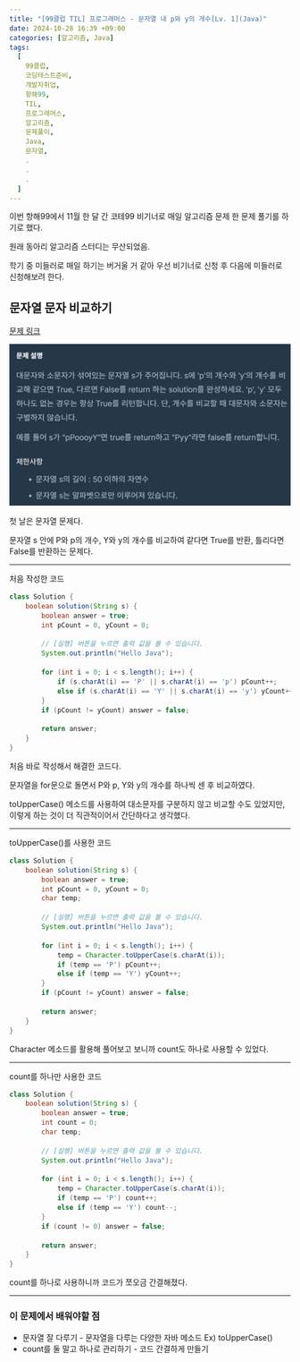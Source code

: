 ```yaml
---
title: "[99클럽 TIL] 프로그래머스 - 문자열 내 p와 y의 개수[Lv. 1](Java)"
date: 2024-10-28 16:39 +09:00
categories: [알고리즘, Java]
tags:
  [
    99클럽,
    코딩테스트준비,
    개발자취업,
    항해99,
    TIL,
    프로그래머스,
    알고리즘,
    문제풀이,
    Java,
    문자열,
    .
    .
    .
  ]
---
```


이번 항해99에서 11월 한 달 간 코테99 비기너로 매일 알고리즘 문제 한 문제 풀기를 하기로 했다.

원래 동아리 알고리즘 스터디는 무산되었음.

 학기 중 미들러로 매일 하기는 버거울 거 같아 우선 비기너로 신청 후 다음에 미들러로 신청해보려 한다.

## 문자열 문자 비교하기

[문제 링크](https://school.programmers.co.kr/learn/courses/30/lessons/12916)

![문제 설명](https://github.com/jungi0531/images/blob/main/algorithm_99club_01.png?raw=true)

첫 날은 문자열 문제다.

문자열 s 안에 P와 p의 개수, Y와 y의 개수를 비교하여 같다면 True를 반환, 틀리다면 False를 반환하는 문제다.

---

처음 작성한 코드

```java
class Solution {
    boolean solution(String s) {
        boolean answer = true;
        int pCount = 0, yCount = 0;
        
        // [실행] 버튼을 누르면 출력 값을 볼 수 있습니다.
        System.out.println("Hello Java");
        
        for (int i = 0; i < s.length(); i++) {
            if (s.charAt(i) == 'P' || s.charAt(i) == 'p') pCount++;
            else if (s.charAt(i) == 'Y' || s.charAt(i) == 'y') yCount++;
        }
        if (pCount != yCount) answer = false;

        return answer;
    }
}
```

처음 바로 작성해서 해결한 코드다.

문자열을 for문으로 돌면서 P와 p, Y와 y의 개수를 하나씩 센 후 비교하였다.

toUpperCase() 메소드를 사용하여 대소문자를 구분하지 않고 비교할 수도 있었지만, 이렇게 하는 것이 더 직관적이어서 간단하다고 생각했다.

---

toUpperCase()를 사용한 코드

```java
class Solution {
    boolean solution(String s) {
        boolean answer = true;
        int pCount = 0, yCount = 0;
        char temp;
        
        // [실행] 버튼을 누르면 출력 값을 볼 수 있습니다.
        System.out.println("Hello Java");
        
        for (int i = 0; i < s.length(); i++) {
            temp = Character.toUpperCase(s.charAt(i));
            if (temp == 'P') pCount++;
            else if (temp == 'Y') yCount++;
        }
        if (pCount != yCount) answer = false;

        return answer;
    }
}
```

Character 메소드를 활용해 풀어보고 보니까 count도 하나로 사용할 수 있었다.

---

count를 하나만 사용한 코드

```java
class Solution {
    boolean solution(String s) {
        boolean answer = true;
        int count = 0;
        char temp;
        
        // [실행] 버튼을 누르면 출력 값을 볼 수 있습니다.
        System.out.println("Hello Java");
        
        for (int i = 0; i < s.length(); i++) {
            temp = Character.toUpperCase(s.charAt(i));
            if (temp == 'P') count++;
            else if (temp == 'Y') count--;
        }
        if (count != 0) answer = false;

        return answer;
    }
}
```

count를 하나로 사용하니까 코드가 쪼오금 간결해졌다.

---

### 이 문제에서 배워야할 점

- 문자열 잘 다루기 - 문자열을 다루는 다양한 자바 메소드 Ex) toUpperCase()
- count를 둘 말고 하나로 관리하기 - 코드 간결하게 만들기